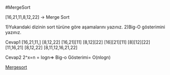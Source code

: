 #MergeSort


[16,21,11,8,12,22] -> Merge Sort

1)Yukarıdaki dizinin sort türüne göre aşamalarını yazınız.
2)Big-O gösterimini yazınız.

Cevap1
[16,21,11,] [8,12,22]
[16,21][11] [8,12][22]
[16][21][11] [8][12][22]
[11,16,21] [8,12,22]
[8,11,12,16,21,22]

Cevap2
2^x=n = logn=> Big-o Gösterimi= O(nlogn)



[Mergesort](www.patika.dev)